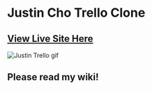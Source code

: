 # Justin Cho Trello Clone

[View Live Site Here](https://justincho-trello-clone.herokuapp.com/)
---
![Justin Trello gif](/justin_trello_gif.gif)
## Please read my wiki!
